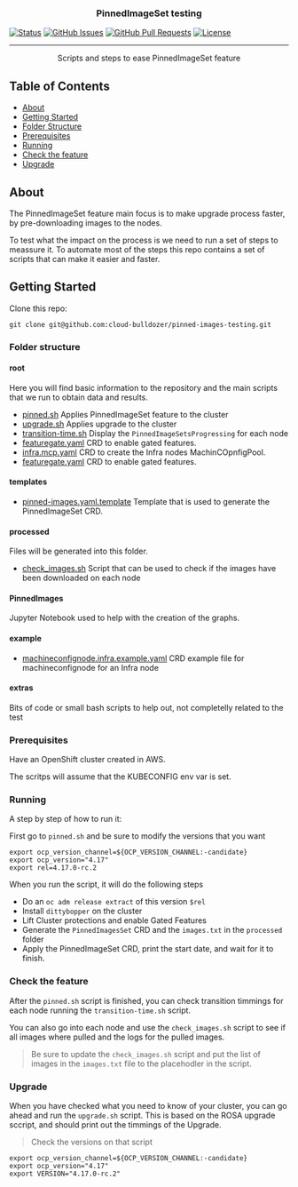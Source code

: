 <h3 align="center">PinnedImageSet testing</h3>

<div align="left">

[![Status](https://img.shields.io/badge/status-active-success.svg)]() [![GitHub Issues](https://img.shields.io/github/issues/cloud-bulldozer/pinned-images-testing.svg)](https://github.com/cloud-bulldozer/pinned-images-testing/issues) [![GitHub Pull Requests](https://img.shields.io/github/issues-pr/cloud-bulldozer/pinned-images-testing.svg)](https://github.com/kcloud-bulldozer/pinned-images-testing/pulls) [![License](https://img.shields.io/badge/license-apache%202.0-blue.svg)](/LICENSE)

</div>

---

<p align="center"> Scripts and steps to ease PinnedImageSet feature
    <br> 
</p>

## Table of Contents

- [About](#about)
- [Getting Started](#getting_started)
- [Folder Structure](#folder_structure)
- [Prerequisites](#prerequisites)
- [Running](#running)
- [Check the feature](#check_feature)
- [Upgrade](#upgrade)

## About <a name = "about"></a>

The PinnedImageSet feature main focus is to make upgrade process faster, by pre-downloading images to the nodes.

To test what the impact on the process is we need to run a set of steps to meassure it. To automate most of the steps this repo contains a set of scripts that can make it easier and faster.

## Getting Started <a name = "getting_started"></a>

Clone this repo:

`git clone git@github.com:cloud-bulldozer/pinned-images-testing.git`

### Folder structure <a name = "folder_structure"></a>

#### root

Here you will find basic information to the repository and the main scripts that we run to obtain data and results.

- [pinned.sh](./pinned.sh) Applies PinnedImageSet feature to the cluster
- [upgrade.sh](./upgrade.sh) Applies upgrade to the cluster 
- [transition-time.sh](./transition-time.sh) Display the `PinnedImageSetsProgressing` for each node
- [featuregate.yaml](./featuregate.yaml) CRD to enable gated features.
- [infra.mcp.yaml](./infra.mcp.yaml) CRD to create the Infra nodes MachinCOpnfigPool.
- [featuregate.yaml](./featuregate.yaml) CRD to enable gated features.

#### templates

- [pinned-images.yaml.template](pinned-images.yaml.template) Template that is used to generate the PinnedImageSet CRD.

#### processed

Files will be generated into this folder.

- [check_images.sh](check_images.sh) Script that can be used to check if the images have been downloaded on each node

#### PinnedImages

Jupyter Notebook used to help with the creation of the graphs.

#### example

- [machineconfignode.infra.example.yaml](./machineconfignode.infra.example.yaml) CRD example file for machineconfignode for an Infra node 

#### extras

Bits of code or small bash scripts to help out, not completelly related to the test

### Prerequisites <a name = "prerequisites"></a>

Have an OpenShift cluster created in AWS.

The scritps will assume that the KUBECONFIG env var is set.

### Running <a name = "running"></a>

A step by step of how to run it:

First go to `pinned.sh` and be sure to modify the versions that you want

```
export ocp_version_channel=${OCP_VERSION_CHANNEL:-candidate}
export ocp_version="4.17"
export rel=4.17.0-rc.2
```

When you run the script, it will do the following steps

- Do an `oc adm release extract` of this version `$rel`
- Install `dittybopper` on the cluster
- Lift Cluster protections and enable Gated Features
- Generate the `PinnedImagesSet` CRD and the `images.txt` in the `processed` folder
- Apply the PinnedImageSet CRD, print the start date, and wait for it to finish.


### Check the feature <a name = "check_feature"></a>

After the `pinned.sh` script is finished, you can check transition timmings for each node running the `transition-time.sh` script.

You can also go into each node and use the `check_images.sh` script to see if all images where pulled and the logs for the pulled images.

> Be sure to update the `check_images.sh` script and put the list of images in the `images.txt` file to the placehodler in the script.


### Upgrade <a name = "upgrade"></a>

When you have checked what you need to know of your cluster, you can go ahead and run the `upgrade.sh` script. This is based on the ROSA upgrade sccript, and should print out the timmings of the Upgrade.

> Check the versions on that script

```
export ocp_version_channel=${OCP_VERSION_CHANNEL:-candidate}
export ocp_version="4.17"
export VERSION="4.17.0-rc.2"
```




